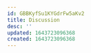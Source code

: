 ```yaml
---
id: GBBKyfSu1KYGdrFw5aKv2
title: Discussion
desc: ''
updated: 1643723096368
created: 1643723096368
---
```


